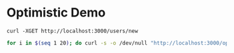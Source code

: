 Optimistic Demo
=================

```
curl -XGET http://localhost:3000/users/new
```

```sh
for i in $(seq 1 20); do curl -s -o /dev/null "http://localhost:3000/optimis/read"; sleep .5; done
```